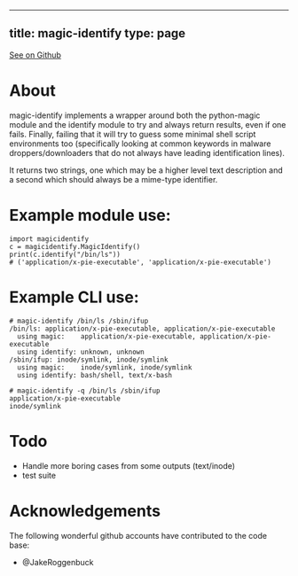 
---
title: magic-identify
type: page
---

[See on Github](https://github.com/jakeroggenbuck/magic-identify/)

# About

magic-identify implements a wrapper around both the python-magic
module and the identify module to try and always return results, even
if one fails.  Finally, failing that it will try to guess some minimal
shell script environments too (specifically looking at common keywords
in malware droppers/downloaders that do not always have leading
identification lines).

It returns two strings, one which may be a higher level text
description and a second which should always be a mime-type
identifier.

# Example module use:

    import magicidentify
    c = magicidentify.MagicIdentify()
    print(c.identify("/bin/ls"))
    # ('application/x-pie-executable', 'application/x-pie-executable')
    
# Example CLI use:

    # magic-identify /bin/ls /sbin/ifup
    /bin/ls: application/x-pie-executable, application/x-pie-executable
      using magic:    application/x-pie-executable, application/x-pie-executable
      using identify: unknown, unknown
    /sbin/ifup: inode/symlink, inode/symlink
      using magic:    inode/symlink, inode/symlink
      using identify: bash/shell, text/x-bash

    # magic-identify -q /bin/ls /sbin/ifup
    application/x-pie-executable
    inode/symlink

# Todo

- Handle more boring cases from some outputs (text/inode)
- test suite

# Acknowledgements

The following wonderful github accounts have contributed to the code base:

- @JakeRoggenbuck

